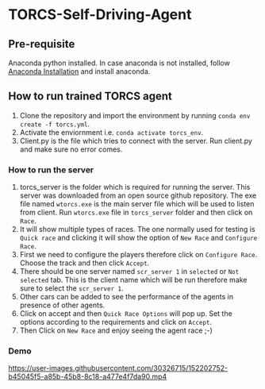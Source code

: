 # TORCS-Self-Driving-Agent
## Pre-requisite
Anaconda python installed. In case anaconda is not installed, follow [Anaconda Installation](https://www.anaconda.com/products/individual) and install anaconda.
## How to run trained TORCS agent
1) Clone the repository and import the environment by running `conda env create -f torcs.yml`. 
2) Activate the enviornment i.e. `conda activate torcs_env`. 
3) Client.py is the file which tries to connect with the server. Run client.py and make sure no error comes.
### How to run the server
1) torcs_server is the folder which is required for running the server. This server was downloaded from an open source github repository. The exe file named `wtorcs.exe` is the main server file which will be used to listen from client. Run `wtorcs.exe` file in `torcs_server` folder and then click on `Race`. 
2) It will show multiple types of races. The one normally used for testing is `Quick race` and clicking it will show the option of `New Race` and `Configure Race`.
3) First we need to configure the players therefore click on `Configure Race`. Choose the track and then click `Accept`. 
4) There should be one server named `scr_server 1` in `selected` or `Not selected` tab. This is the client name which will be run therefore make sure to select the `scr_server 1`.
5) Other cars can be added to see the performance of the agents in presence of other agents. 
6) Click on accept and then `Quick Race Options` will pop up. Set the options according to the requirements and click on `Accept`. 
7) Then Click on `New Race` and enjoy seeing the agent race ;-)

### Demo


https://user-images.githubusercontent.com/30326715/152202752-b45045f5-a85b-45b8-8c18-a477e4f7da90.mp4

